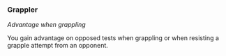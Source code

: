 
### Grappler

_Advantage when grappling_

You gain advantage on opposed tests when grappling or when resisting a grapple attempt from an opponent.
